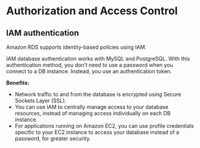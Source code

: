 # Authorization and Access Control


## IAM authentication

Amazon RDS supports identity-based policies using IAM.

IAM database authentication works with MySQL and PostgreSQL. With this authentication method, you don’t need to use a password when you connect to a DB instance. Instead, you use an authentication token.

**Benefits:**
- Network traffic to and from the database is encrypted using Secure Sockets Layer (SSL).
- You can use IAM to centrally manage access to your database resources, instead of managing access individually on each DB instance.
- For applications running on Amazon EC2, you can use profile credentials specific to your EC2 instance to access your database instead of a password, for greater security.
